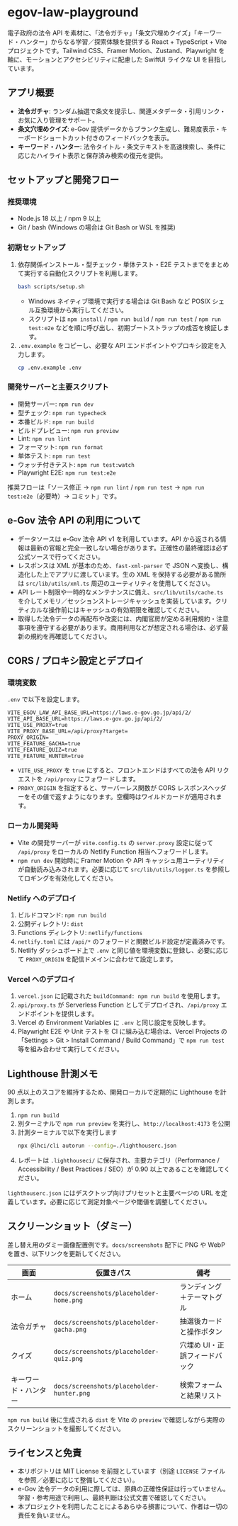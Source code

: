 # egov-law-playground

電子政府の法令 API を素材に、「法令ガチャ」「条文穴埋めクイズ」「キーワード・ハンター」からなる学習／探索体験を提供する React + TypeScript + Vite プロジェクトです。Tailwind CSS、Framer Motion、Zustand、Playwright を軸に、モーションとアクセシビリティに配慮した SwiftUI ライクな UI を目指しています。

## アプリ概要

- **法令ガチャ**: ランダム抽選で条文を提示し、関連メタデータ・引用リンク・お気に入り管理をサポート。
- **条文穴埋めクイズ**: e-Gov 提供データからブランク生成し、難易度表示・キーボードショートカット付きのフィードバックを表示。
- **キーワード・ハンター**: 法令タイトル・条文テキストを高速検索し、条件に応じたハイライト表示と保存済み検索の復元を提供。

## セットアップと開発フロー

### 推奨環境
- Node.js 18 以上 / npm 9 以上
- Git / bash (Windows の場合は Git Bash or WSL を推奨)

### 初期セットアップ
1. 依存関係インストール・型チェック・単体テスト・E2E テストまでをまとめて実行する自動化スクリプトを利用します。
   ```bash
   bash scripts/setup.sh
   ```
   - Windows ネイティブ環境で実行する場合は Git Bash など POSIX シェル互換環境から実行してください。
   - スクリプトは `npm install` / `npm run build` / `npm run test` / `npm run test:e2e` などを順に呼び出し、初期ブートストラップの成否を検証します。
2. `.env.example` をコピーし、必要な API エンドポイントやプロキシ設定を入力します。
   ```bash
   cp .env.example .env
   ```

### 開発サーバーと主要スクリプト
- 開発サーバー: `npm run dev`
- 型チェック: `npm run typecheck`
- 本番ビルド: `npm run build`
- ビルドプレビュー: `npm run preview`
- Lint: `npm run lint`
- フォーマット: `npm run format`
- 単体テスト: `npm run test`
- ウォッチ付きテスト: `npm run test:watch`
- Playwright E2E: `npm run test:e2e`

推奨フローは「ソース修正 → `npm run lint` / `npm run test` → `npm run test:e2e`（必要時）→ コミット」です。

## e-Gov 法令 API の利用について

- データソースは e-Gov 法令 API v1 を利用しています。API から返される情報は最新の官報と完全一致しない場合があります。正確性の最終確認は必ず公式ソースで行ってください。
- レスポンスは XML が基本のため、`fast-xml-parser` で JSON へ変換し、構造化した上でアプリに渡しています。生の XML を保持する必要がある箇所は `src/lib/utils/xml.ts` 周辺のユーティリティを使用してください。
- API レート制限や一時的なメンテナンスに備え、`src/lib/utils/cache.ts` を介してメモリ／セッションストレージキャッシュを実装しています。クリティカルな操作前にはキャッシュの有効期限を確認してください。
- 取得した法令データの再配布や改変には、内閣官房が定める利用規約・注意事項を遵守する必要があります。商用利用などが想定される場合は、必ず最新の規約を再確認してください。

## CORS / プロキシ設定とデプロイ

### 環境変数
`.env` で以下を設定します。

```
VITE_EGOV_LAW_API_BASE_URL=https://laws.e-gov.go.jp/api/2/
VITE_API_BASE_URL=https://laws.e-gov.go.jp/api/2/
VITE_USE_PROXY=true
VITE_PROXY_BASE_URL=/api/proxy?target=
PROXY_ORIGIN=
VITE_FEATURE_GACHA=true
VITE_FEATURE_QUIZ=true
VITE_FEATURE_HUNTER=true
```

- `VITE_USE_PROXY` を `true` にすると、フロントエンドはすべての法令 API リクエストを `/api/proxy` にフォワードします。
- `PROXY_ORIGIN` を指定すると、サーバーレス関数が CORS レスポンスヘッダーをその値で返すようになります。空欄時はワイルドカードが適用されます。

### ローカル開発時
- Vite の開発サーバーが `vite.config.ts` の `server.proxy` 設定に従って `/api/proxy` をローカルの Netlify Function 相当へフォワードします。
- `npm run dev` 開始時に Framer Motion や API キャッシュ用ユーティリティが自動読み込みされます。必要に応じて `src/lib/utils/logger.ts` を参照してロギングを有効化してください。

### Netlify へのデプロイ
1. ビルドコマンド: `npm run build`
2. 公開ディレクトリ: `dist`
3. Functions ディレクトリ: `netlify/functions`
4. `netlify.toml` には `/api/*` のフォワードと関数ビルド設定が定義済みです。
5. Netlify ダッシュボード上で `.env` と同じ値を環境変数に登録し、必要に応じて `PROXY_ORIGIN` を配信ドメインに合わせて設定します。

### Vercel へのデプロイ
1. `vercel.json` に記載された `buildCommand: npm run build` を使用します。
2. `api/proxy.ts` が Serverless Function としてデプロイされ、`/api/proxy` エンドポイントを提供します。
3. Vercel の Environment Variables に `.env` と同じ設定を反映します。
4. Playwright E2E や Unit テストを CI に組み込む場合は、Vercel Projects の「Settings > Git > Install Command / Build Command」で `npm run test` 等を組み合わせて実行してください。

## Lighthouse 計測メモ

90 点以上のスコアを維持するため、開発ローカルで定期的に Lighthouse を計測します。

1. `npm run build`
2. 別ターミナルで `npm run preview` を実行し、`http://localhost:4173` を公開
3. 計測ターミナルで以下を実行します
   ```bash
   npx @lhci/cli autorun --config=./lighthouserc.json
   ```
4. レポートは `.lighthouseci/` に保存され、主要カテゴリ（Performance / Accessibility / Best Practices / SEO）が 0.90 以上であることを確認してください。

`lighthouserc.json` にはデスクトップ向けプリセットと主要ページの URL を定義しています。必要に応じて測定対象ページや閾値を調整してください。

## スクリーンショット（ダミー）

差し替え用のダミー画像配置例です。`docs/screenshots` 配下に PNG や WebP を置き、以下リンクを更新してください。

| 画面 | 仮置きパス | 備考 |
| ---- | ---------- | ---- |
| ホーム | `docs/screenshots/placeholder-home.png` | ランディング＋テーマトグル |
| 法令ガチャ | `docs/screenshots/placeholder-gacha.png` | 抽選後カードと操作ボタン |
| クイズ | `docs/screenshots/placeholder-quiz.png` | 穴埋め UI・正誤フィードバック |
| キーワード・ハンター | `docs/screenshots/placeholder-hunter.png` | 検索フォームと結果リスト |

`npm run build` 後に生成される `dist` を Vite の `preview` で確認しながら実際のスクリーンショットを撮影してください。

## ライセンスと免責

- 本リポジトリは MIT License を前提としています（別途 `LICENSE` ファイルを参照／必要に応じて整備してください）。
- e-Gov 法令データの利用に際しては、原典の正確性保証は行っていません。学習・参考用途で利用し、最終判断は公式文書で確認してください。
- 本プロジェクトを利用したことによるあらゆる損害について、作者は一切の責任を負いません。
